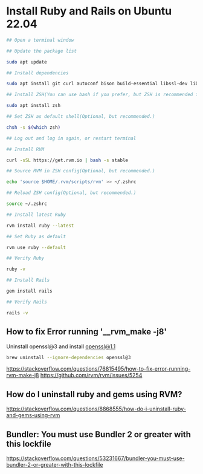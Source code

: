 # Install Ruby and Rails on Ubuntu 22.04

```sh
## Open a terminal window

## Update the package list

sudo apt update

## Install dependencies

sudo apt install git curl autoconf bison build-essential libssl-dev libyaml-dev libreadline6-dev zlib1g-dev libncurses5-dev libffi-dev libgdbm6 libgdbm-dev libdb-dev

## Install ZSH(You can use bash if you prefer, but ZSH is recommended for better experience.)

sudo apt install zsh

## Set ZSH as default shell(Optional, but recommended.)

chsh -s $(which zsh)

## Log out and log in again, or restart terminal

## Install RVM

curl -sSL https://get.rvm.io | bash -s stable

## Source RVM in ZSH config(Optional, but recommended.)

echo 'source $HOME/.rvm/scripts/rvm' >> ~/.zshrc

## Reload ZSH config(Optional, but recommended.)

source ~/.zshrc

## Install latest Ruby

rvm install ruby --latest

## Set Ruby as default

rvm use ruby --default

## Verify Ruby

ruby -v

## Install Rails

gem install rails

## Verify Rails

rails -v
```

## How to fix Error running '__rvm_make -j8'

Uninstall openssl@3 and install openssl@1.1

```sh
brew uninstall --ignore-dependencies openssl@3 
```
https://stackoverflow.com/questions/76815495/how-to-fix-error-running-rvm-make-j8
https://github.com/rvm/rvm/issues/5254

## How do I uninstall ruby and gems using RVM?

https://stackoverflow.com/questions/8868555/how-do-i-uninstall-ruby-and-gems-using-rvm

## Bundler: You must use Bundler 2 or greater with this lockfile

https://stackoverflow.com/questions/53231667/bundler-you-must-use-bundler-2-or-greater-with-this-lockfile